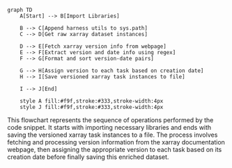 ```mermaid
graph TD
    A[Start] --> B[Import Libraries]

    B --> C[Append harness utils to sys.path]
    C --> D[Get raw xarray dataset instances]

    D --> E[Fetch xarray version info from webpage]
    E --> F[Extract version and date info using regex]
    F --> G[Format and sort version-date pairs]

    G --> H[Assign version to each task based on creation date]
    H --> I[Save versioned xarray task instances to file]

    I --> J[End]

    style A fill:#f9f,stroke:#333,stroke-width:4px
    style J fill:#f9f,stroke:#333,stroke-width:4px
```
This flowchart represents the sequence of operations performed by the code snippet. It starts with importing necessary libraries and ends with saving the versioned xarray task instances to a file. The process involves fetching and processing version information from the xarray documentation webpage, then assigning the appropriate version to each task based on its creation date before finally saving this enriched dataset.